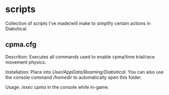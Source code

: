 # scripts
Collection of scripts I've made/will make to simplify certain actions in Diabotical.

## cpma.cfg
Descrition: Executes all commands used to enable cpma/time trial/race movement physics.

Installation: Place into *User/AppData/Roaming/Diabotical*. You can also use the console command */homedir* to automatically open this folder.

Usage: */exec cpma* in the console while in-game.